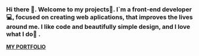 ### Hi there 👋. Welcome to my projects🙂. I`m a front‑end developer💻, focused on creating web aplications, that improves the lives around me. I like code and beautifully simple design, and I love what I do🥰 . 
**[MY PORTFOLIO](http://grenvalz.kl.com.ua/)**


